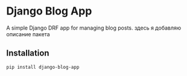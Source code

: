 # Django Blog App

A simple Django DRF app for managing blog posts.
здесь я добавляю описание пакета

## Installation

```bash
pip install django-blog-app